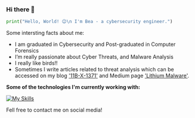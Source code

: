 

### Hi there 👋

```python
print("Hello, World! 😉\n I'm Bea - a cybersecurity engineer.")

```

Some intersting facts about me:
- I am graduated in Cybersecurity and Post-graduated in Computer Forensics
- I’m really passionate about Cyber Threats, and Malware Analysis
- I really like birds!!
- Sometimes I write articles related to threat analysis which can be accessed on my blog ['11B-X-1371'](https://0wlexe.github.io/) and Medium page ['Lithium Malware'](https://litio.medium.com/). 

**Some of the technologies I'm currently working with:**

[![My Skills](https://skillicons.dev/icons?i=aws,linux,github,kali,bash,python,gcp,visualstudio)](https://skillicons.dev)


Fell free to contact me on social media!

<!--
**j4nedoe/j4nedoe** is a ✨ _special_ ✨ repository because its `README.md` (this file) appears on your GitHub profile.

Here are some ideas to get you started:

# Titulo

- 🔭 I’m currently working on ...
- 🌱 I’m currently learning ...
- 👯 I’m looking to collaborate on ...
- 🤔 I’m looking for help with ...
- 💬 Ask me about ...
- 📫 How to reach me: ...
- 😄 Pronouns: ...
- ⚡ Fun fact: ...
-->
